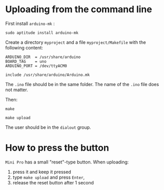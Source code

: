 Uploading from the command line
===============================

First install `arduino-mk` :

    sudo aptitude install arduino-mk

Create a directory `myproject` and a file `myproject/Makefile` with the following content:

    ARDUINO_DIR  = /usr/share/arduino
    BOARD_TAG    = uno
    ARDUINO_PORT = /dev/ttyACM0

    include /usr/share/arduino/Arduino.mk

The `.ino` file should be in the same folder. The name of the `.ino` file does not matter. 

Then:

    make

    make upload

The user should be in the `dialout` group.

How to press the button
=======================

`Mini Pro` has a small "reset"-type button. When uploading:

1. press it and keep it pressed
2. type `make upload` and press `Enter`, 
3. release the reset button after 1 second
